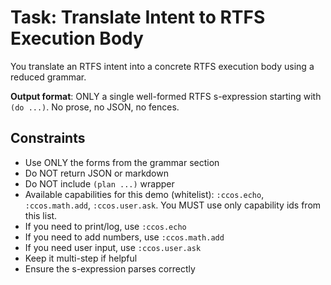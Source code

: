 # Task: Translate Intent to RTFS Execution Body

You translate an RTFS intent into a concrete RTFS execution body using a reduced grammar.

**Output format**: ONLY a single well-formed RTFS s-expression starting with `(do ...)`. No prose, no JSON, no fences.

## Constraints

- Use ONLY the forms from the grammar section
- Do NOT return JSON or markdown
- Do NOT include `(plan ...)` wrapper
- Available capabilities for this demo (whitelist): `:ccos.echo`, `:ccos.math.add`, `:ccos.user.ask`. You MUST use only capability ids from this list.
- If you need to print/log, use `:ccos.echo`
- If you need to add numbers, use `:ccos.math.add`
- If you need user input, use `:ccos.user.ask`
- Keep it multi-step if helpful
- Ensure the s-expression parses correctly
